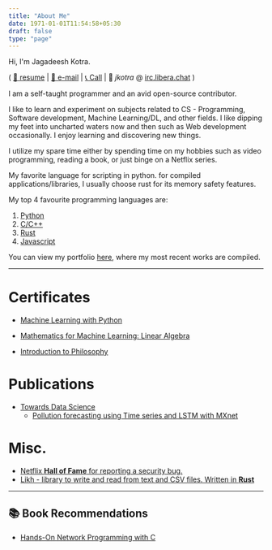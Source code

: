 ```yaml
---
title: "About Me"
date: 1971-01-01T11:54:58+05:30
draft: false
type: "page"
---
```



Hi, I'm Jagadeesh Kotra. 

( [📄 resume](resume.pdf) | [📧 e-mail](mailto:jagadeesh@stdin.top) | [📞 Call](tel:+919392420045) | 💬 *jkotra* @ [irc.libera.chat](ircs://irc.libera.chat:6697) )

I am a self-taught programmer and an avid open-source contributor.

I like to learn and experiment on subjects related to CS - Programming, Software development, Machine Learning/DL, and other fields. I like dipping my feet into uncharted waters now and then such as Web development occasionally. I enjoy learning and discovering new things.

I utilize my spare time either by spending time on my hobbies such as video programming, reading a book, or just binge on a Netflix series. 

My favorite language for scripting in python. for compiled applications/libraries, I usually choose rust for its memory safety features. 

My top 4 favourite programming languages are: 
1. [Python](https://en.wikipedia.org/wiki/Python_(programming_language))
2. [C/C++](https://en.wikipedia.org/wiki/C%2B%2B)
3. [Rust](https://en.wikipedia.org/wiki/Rust_(programming_language)) 
4. [Javascript](https://en.wikipedia.org/wiki/JavaScript) 


You can view my portfolio [here](/portfolio/), where my most recent works are compiled.

---

# Certificates
* [Machine Learning with Python](https://www.coursera.org/account/accomplishments/verify/QDPTGAQSXZNM)

* [Mathematics for Machine Learning: Linear Algebra](https://www.coursera.org/account/accomplishments/certificate/E2FE7HNXWP8J)

* [Introduction to Philosophy](https://www.coursera.org/account/accomplishments/verify/Z84A8ANJX4JM)



# Publications

* [Towards Data Science](https://towardsdatascience.com/)
  * [Pollution forecasting using Time series and LSTM with MXnet](https://towardsdatascience.com/pollution-forecasting-using-time-series-and-lstm-with-mxnet-16fe9180ee1)


# Misc.
* [Netflix **Hall of Fame** for reporting a security bug.](https://bugcrowd.com/netflix/hall-of-fame)
* [Likh - library to write and read from text and CSV files. Written in **Rust**](https://crates.io/crates/likh)

---

## 📚 Book Recommendations

* [Hands-On Network Programming with C](https://www.packtpub.com/product/hands-on-network-programming-with-c/9781789349863)
